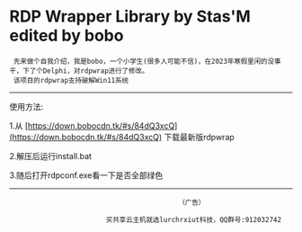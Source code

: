 # RDP Wrapper Library by Stas'M edited by bobo
     先来做个自我介绍，我是bobo，一个小学生(很多人可能不信)，在2023年寒假里闲的没事干，下了个Delphi，对rdpwrap进行了修改。
     该项目的rdpwrap支持破解Win11系统
-------------------------------------------------------------------------------------------------------------
使用方法:

1.从 [https://down.bobocdn.tk/#s/84dQ3xcQ](https://down.bobocdn.tk/#s/84dQ3xcQ) 下载最新版rdpwrap

2.解压后运行install.bat

3.随后打开rdpconf.exe看一下是否全部绿色


 -------------------------------------------------------------------------------------------------------------
                                              （广告）
                                              
                            买共享云主机就选lurchrxiut科技，QQ群号:912032742
